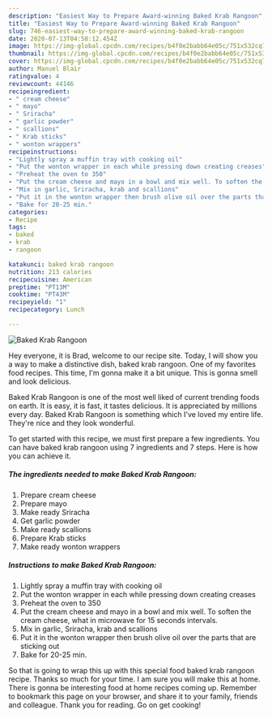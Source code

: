 ```yaml
---
description: "Easiest Way to Prepare Award-winning Baked Krab Rangoon"
title: "Easiest Way to Prepare Award-winning Baked Krab Rangoon"
slug: 746-easiest-way-to-prepare-award-winning-baked-krab-rangoon
date: 2020-07-13T04:58:12.454Z
image: https://img-global.cpcdn.com/recipes/b4f0e2babb64e05c/751x532cq70/baked-krab-rangoon-recipe-main-photo.jpg
thumbnail: https://img-global.cpcdn.com/recipes/b4f0e2babb64e05c/751x532cq70/baked-krab-rangoon-recipe-main-photo.jpg
cover: https://img-global.cpcdn.com/recipes/b4f0e2babb64e05c/751x532cq70/baked-krab-rangoon-recipe-main-photo.jpg
author: Manuel Blair
ratingvalue: 4
reviewcount: 44146
recipeingredient:
- " cream cheese"
- " mayo"
- " Sriracha"
- " garlic powder"
- " scallions"
- " Krab sticks"
- " wonton wrappers"
recipeinstructions:
- "Lightly spray a muffin tray with cooking oil"
- "Put the wonton wrapper in each while pressing down creating creases"
- "Preheat the oven to 350"
- "Put the cream cheese and mayo in a bowl and mix well. To soften the cream cheese, what in microwave for 15 seconds intervals."
- "Mix in garlic, Sriracha, krab and scallions"
- "Put it in the wonton wrapper then brush olive oil over the parts that are sticking out"
- "Bake for 20-25 min."
categories:
- Recipe
tags:
- baked
- krab
- rangoon

katakunci: baked krab rangoon 
nutrition: 213 calories
recipecuisine: American
preptime: "PT13M"
cooktime: "PT43M"
recipeyield: "1"
recipecategory: Lunch

---
```



![Baked Krab Rangoon](https://img-global.cpcdn.com/recipes/b4f0e2babb64e05c/751x532cq70/baked-krab-rangoon-recipe-main-photo.jpg)

Hey everyone, it is Brad, welcome to our recipe site. Today, I will show you a way to make a distinctive dish, baked krab rangoon. One of my favorites food recipes. This time, I'm gonna make it a bit unique. This is gonna smell and look delicious.



Baked Krab Rangoon is one of the most well liked of current trending foods on earth. It is easy, it is fast, it tastes delicious. It is appreciated by millions every day. Baked Krab Rangoon is something which I've loved my entire life. They're nice and they look wonderful.


To get started with this recipe, we must first prepare a few ingredients. You can have baked krab rangoon using 7 ingredients and 7 steps. Here is how you can achieve it.

<!--inarticleads1-->

##### The ingredients needed to make Baked Krab Rangoon:

1. Prepare  cream cheese
1. Prepare  mayo
1. Make ready  Sriracha
1. Get  garlic powder
1. Make ready  scallions
1. Prepare  Krab sticks
1. Make ready  wonton wrappers




<!--inarticleads2-->

##### Instructions to make Baked Krab Rangoon:

1. Lightly spray a muffin tray with cooking oil
1. Put the wonton wrapper in each while pressing down creating creases
1. Preheat the oven to 350
1. Put the cream cheese and mayo in a bowl and mix well. To soften the cream cheese, what in microwave for 15 seconds intervals.
1. Mix in garlic, Sriracha, krab and scallions
1. Put it in the wonton wrapper then brush olive oil over the parts that are sticking out
1. Bake for 20-25 min.




So that is going to wrap this up with this special food baked krab rangoon recipe. Thanks so much for your time. I am sure you will make this at home. There is gonna be interesting food at home recipes coming up. Remember to bookmark this page on your browser, and share it to your family, friends and colleague. Thank you for reading. Go on get cooking!
